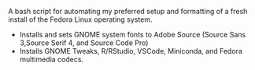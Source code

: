 A bash script for automating my preferred setup and formatting of a fresh install of the Fedora Linux operating system.
- Installs and sets GNOME system fonts to Adobe Source (Source Sans 3,Source Serif 4, and Source Code Pro)
- Installs GNOME Tweaks, R/RStudio, VSCode, Miniconda, and Fedora multimedia codecs.
